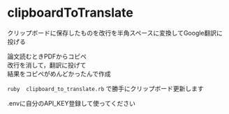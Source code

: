 # clipboardToTranslate
クリップボードに保存したものを改行を半角スペースに変換してGoogle翻訳に投げる  
  
論文読むときPDFからコピペ  
改行を消して，翻訳に投げて  
結果をコピペがめんどかったんで作成  

`ruby  clipboard_to_translate.rb`
で勝手にクリップボード更新します  
  
.envに自分のAPI_KEY登録して使ってください  

